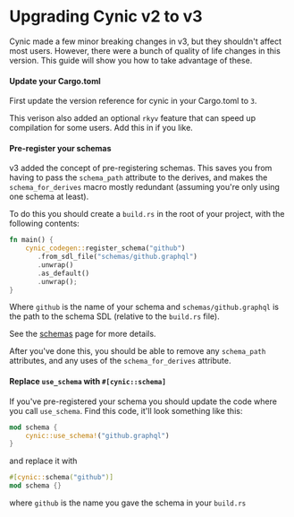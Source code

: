 # Upgrading Cynic v2 to v3

Cynic made a few minor breaking changes in v3, but they shouldn't affect most
users.  However, there were a bunch of quality of life changes in this version.
This guide will show you how to take advantage of these.

#### Update your Cargo.toml

First update the version reference for cynic in your Cargo.toml to `3`.

This verison also added an optional `rkyv` feature that can speed up
compilation for some users.  Add this in if you like.

#### Pre-register your schemas

v3 added the concept of pre-registering schemas.  This saves you from having to
pass the `schema_path` attribute to the derives, and makes the
`schema_for_derives` macro mostly redundant (assuming you're only using one
schema at least).

To do this you should create a `build.rs` in the root of your project, with
the following contents:

```rust
fn main() {
    cynic_codegen::register_schema("github")
       .from_sdl_file("schemas/github.graphql")
       .unwrap()
       .as_default()
       .unwrap();
}
```

Where `github` is the name of your schema and `schemas/github.graphql` is the
path to the schema SDL (relative to the `build.rs` file).

See the [schemas](../schemas.md#pre-registering-schemas) page for more details.

After you've done this, you should be able to remove any `schema_path`
attributes, and any uses of the `schema_for_derives` attribute.

#### Replace `use_schema` with `#[cynic::schema]`

If you've pre-registered your schema you should update the code where you call
`use_schema`.  Find this code, it'll look something like this:

```rust
mod schema {
    cynic::use_schema!("github.graphql")
}
```

and replace it with

```rust
#[cynic::schema("github")]
mod schema {}
```

where `github` is the name you gave the schema in your `build.rs`
